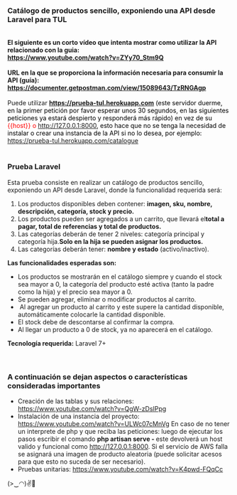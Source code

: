 <div class="collection-description">
<h3 class="description" style="text-align: left;"><strong>Cat&aacute;logo de productos sencillo, exponiendo una API desde Laravel para TUL</strong></h3>
<div class="description" style="text-align: left;">&nbsp;</div>
<div class="description" style="text-align: left;">
<div class="description" style="text-align: left;"><strong>El siguiente es un corto v&iacute;deo que intenta mostrar como utilizar la API relacionado con la guia:</strong></div>
<div class="description" style="text-align: left;"><strong><a href="https://www.youtube.com/watch?v=ZYy70_Stm9Q" target="_blank" rel="noopener">https://www.youtube.com/watch?v=ZYy70_Stm9Q</a></strong></div>
</div>
<div class="description" style="text-align: left;">&nbsp;</div>
<div class="description" style="text-align: left;"><strong>URL en la que se proporciona la informaci&oacute;n necesaria para consumir la API (gu&iacute;a):</strong></div>
<div class="description" style="text-align: left;"><strong> <a href="https://documenter.getpostman.com/view/15089643/TzRNGAgp" target="_blank">https://documenter.getpostman.com/view/15089643/TzRNGAgp</a><br /></strong></div>
<div class="description" style="text-align: left;">&nbsp;</div>
<div class="description" style="text-align: left;">Puede utilizar <span style="color: #ff0000;"><strong><a href="https://prueba-tul.herokuapp.com">https://prueba-tul.herokuapp.com</a></strong> <span style="color: #000000;">(este servidor duerme, en la primer petici&oacute;n por favor esperar unos 30 segundos, en las siguientes peticiones ya estar&aacute; despierto y responder&aacute; m&aacute;s r&aacute;pido)</span> <span style="color: #000000;">en vez de su <span style="color: #ff0000;">{{host}} o <a href="http://127.0.0.1:8000,">http://127.0.0.1:8000</a><span style="color: #000000;">, </span><span style="color: #000000;">esto hace que no se tenga la necesidad de instalar o crear una instancia de la API si no lo desea, por ejemplo: <a href="https://prueba-tul.herokuapp.com/catalogue" target="_blank">https://prueba-tul.herokuapp.com/catalogue</a></span></span></span></span></div>
<div class="description" style="text-align: left;">&nbsp;</div>
<h3 class="description" style="text-align: left;"><strong>Prueba Laravel</strong></h3>
<div class="description" style="text-align: left;">Esta prueba consiste en realizar un cat&aacute;logo de productos sencillo, exponiendo un API desde Laravel, donde la funcionalidad requerida ser&aacute;:</div>
<ol>
<li class="description" style="text-align: left;">Los productos disponibles deben contener:&nbsp;<strong>imagen, sku, nombre, descripci&oacute;n, categor&iacute;a, stock y precio.</strong></li>
<li class="description" style="text-align: left;">Los productos pueden ser agregados a un carrito, que llevar&aacute; el<strong>total a pagar, total de referencias y total de productos.</strong></li>
<li class="description" style="text-align: left;"><span lang="EN">Las categor&iacute;as deber&aacute;n de tener 2 niveles: categor&iacute;a principal y categor&iacute;a hija.</span><strong><span lang="EN">Solo en la hija se pueden asignar los productos.</span></strong></li>
<li class="description" style="text-align: left;"><span lang="EN">Las categor&iacute;as deber&aacute;n tener:&nbsp;</span><strong><span lang="EN">nombre y estado</span></strong><span lang="EN">&nbsp;(activo/inactivo).</span></li>
</ol>
<div class="description" style="text-align: left;"><strong><span lang="EN">Las funcionalidades esperadas son:</span></strong></div>
<ul>
<li class="description" style="text-align: left;"><span lang="EN">Los productos se mostrar&aacute;n en el cat&aacute;logo siempre y cuando el stock sea mayor a 0, la categor&iacute;a del producto est&eacute; activa (tanto la padre como la hija) y el precio sea mayor a 0.</span></li>
<li class="description" style="text-align: left;"><span lang="EN">Se pueden agregar, eliminar o modificar productos al carrito.</span></li>
<li class="description" style="text-align: left;"><span lang="EN">&nbsp;Al agregar un producto al carrito y este supere la cantidad disponible, autom&aacute;ticamente colocarle la cantidad disponible.</span></li>
<li class="description" style="text-align: left;"><span lang="EN">El stock debe de descontarse al confirmar la compra.</span></li>
<li class="description" style="text-align: left;"><span lang="EN">Al llegar un producto a 0 de stock, ya no aparecer&aacute; en el cat&aacute;logo.</span></li>
</ul>
<div class="description" style="text-align: left;"><strong><span lang="EN">Tecnolog&iacute;a requerida:</span></strong> Laravel 7+</div>
<div class="description" style="text-align: left;">&nbsp;</div>
<div class="description" style="text-align: left;">&nbsp;</div>
<h3 class="description" style="text-align: left;"><strong>A continuaci&oacute;n se dejan aspectos o caracter&iacute;sticas consideradas importantes</strong></h3>
</div>
<ul>
<li>Creaci&oacute;n de las tablas y sus relaciones: <a href="https://www.youtube.com/watch?v=QgW-zDsIPpg" target="_blank">https://www.youtube.com/watch?v=QgW-zDsIPpg</a></li>
<li>Instalaci&oacute;n de una instancia del proyecto: <a href="https://www.youtube.com/watch?v=ULWc07cMnVg" target="_blank">https://www.youtube.com/watch?v=ULWc07cMnVg</a> En caso de no tener un interprete de php y que reciba las peticiones: luego de ejecutar los pasos escribir el comando <strong>php artisan serve - </strong>este devolver&aacute; un host valido y funcional como <a href="http://127.0.0.1:8000,">http://127.0.0.1:8000</a>. Si el servicio de AWS falla se asignar&aacute; una imagen de producto aleatoria (puede solicitar acesos para que esto no suceda de ser necesario).</li>
<li>Pruebas unitarias: <a href="https://www.youtube.com/watch?v=K4pwd-FQqCc" target="_blank">https://www.youtube.com/watch?v=K4pwd-FQqCc</a></li>
</ul>
<p>(&gt;‿◠)✌🚀</p>
